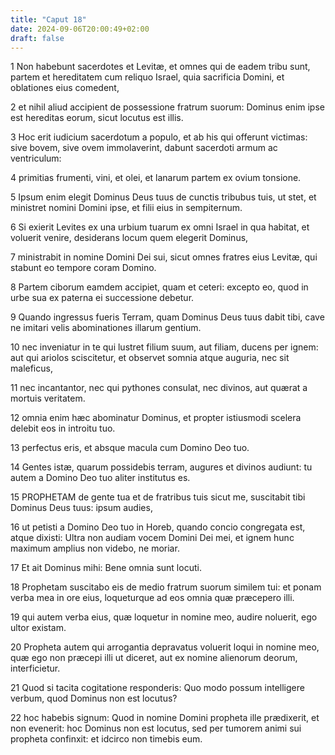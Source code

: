 ```yaml
---
title: "Caput 18"
date: 2024-09-06T20:00:49+02:00
draft: false
---
```



1 Non habebunt sacerdotes et Levitæ, et omnes qui de eadem tribu sunt, partem et hereditatem cum reliquo Israel, quia sacrificia Domini, et oblationes eius comedent,

2 et nihil aliud accipient de possessione fratrum suorum: Dominus enim ipse est hereditas eorum, sicut locutus est illis.

3 Hoc erit iudicium sacerdotum a populo, et ab his qui offerunt victimas: sive bovem, sive ovem immolaverint, dabunt sacerdoti armum ac ventriculum:

4 primitias frumenti, vini, et olei, et lanarum partem ex ovium tonsione.

5 Ipsum enim elegit Dominus Deus tuus de cunctis tribubus tuis, ut stet, et ministret nomini Domini ipse, et filii eius in sempiternum.

6 Si exierit Levites ex una urbium tuarum ex omni Israel in qua habitat, et voluerit venire, desiderans locum quem elegerit Dominus,

7 ministrabit in nomine Domini Dei sui, sicut omnes fratres eius Levitæ, qui stabunt eo tempore coram Domino.

8 Partem ciborum eamdem accipiet, quam et ceteri: excepto eo, quod in urbe sua ex paterna ei successione debetur.

9 Quando ingressus fueris Terram, quam Dominus Deus tuus dabit tibi, cave ne imitari velis abominationes illarum gentium.

10 nec inveniatur in te qui lustret filium suum, aut filiam, ducens per ignem: aut qui ariolos sciscitetur, et observet somnia atque auguria, nec sit maleficus,

11 nec incantantor, nec qui pythones consulat, nec divinos, aut quærat a mortuis veritatem.

12 omnia enim hæc abominatur Dominus, et propter istiusmodi scelera delebit eos in introitu tuo.

13 perfectus eris, et absque macula cum Domino Deo tuo.

14 Gentes istæ, quarum possidebis terram, augures et divinos audiunt: tu autem a Domino Deo tuo aliter institutus es.

15 PROPHETAM de gente tua et de fratribus tuis sicut me, suscitabit tibi Dominus Deus tuus: ipsum audies,

16 ut petisti a Domino Deo tuo in Horeb, quando concio congregata est, atque dixisti: Ultra non audiam vocem Domini Dei mei, et ignem hunc maximum amplius non videbo, ne moriar.

17 Et ait Dominus mihi: Bene omnia sunt locuti.

18 Prophetam suscitabo eis de medio fratrum suorum similem tui: et ponam verba mea in ore eius, loqueturque ad eos omnia quæ præcepero illi.

19 qui autem verba eius, quæ loquetur in nomine meo, audire noluerit, ego ultor existam.

20 Propheta autem qui arrogantia depravatus voluerit loqui in nomine meo, quæ ego non præcepi illi ut diceret, aut ex nomine alienorum deorum, interficietur.

21 Quod si tacita cogitatione responderis: Quo modo possum intelligere verbum, quod Dominus non est locutus?

22 hoc habebis signum: Quod in nomine Domini propheta ille prædixerit, et non evenerit: hoc Dominus non est locutus, sed per tumorem animi sui propheta confinxit: et idcirco non timebis eum.

